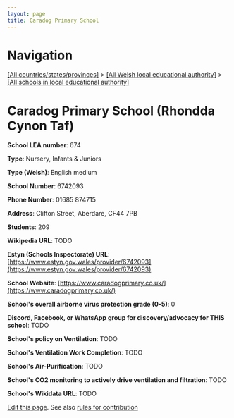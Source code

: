 ```yaml
---
layout: page
title: Caradog Primary School
---
```

# Navigation

[[All countries/states/provinces]](../../..) > [[All Welsh local educational authority]](../..) > [[All schools in local educational authority]](..)

# Caradog Primary School (Rhondda Cynon Taf)

**School LEA number**: 674

**Type**: Nursery, Infants & Juniors

**Type (Welsh)**: English medium

**School Number**: 6742093

**Phone Number**: 01685 874715

**Address**: Clifton Street, Aberdare, CF44 7PB

**Students**: 209

**Wikipedia URL**: TODO

**Estyn (Schools Inspectorate) URL**: [https://www.estyn.gov.wales/provider/6742093](https://www.estyn.gov.wales/provider/6742093)

**School Website**: [https://www.caradogprimary.co.uk/](https://www.caradogprimary.co.uk/)

**School's overall airborne virus protection grade (0-5)**: 0

**Discord, Facebook, or WhatsApp group for discovery/advocacy for THIS school**: TODO

**School's policy on Ventilation**: TODO

**School's Ventilation Work Completion**: TODO

**School's Air-Purification**: TODO

**School's CO2 monitoring to actively drive ventilation and filtration**: TODO

**School's Wikidata URL**: TODO




[Edit this page](https://github.com/VentilationProject/Wales/edit/prif/./Rhondda_Cynon_Taf/Caradog_Primary_School.md). See also [rules for contribution](../../../contribution-rules/)